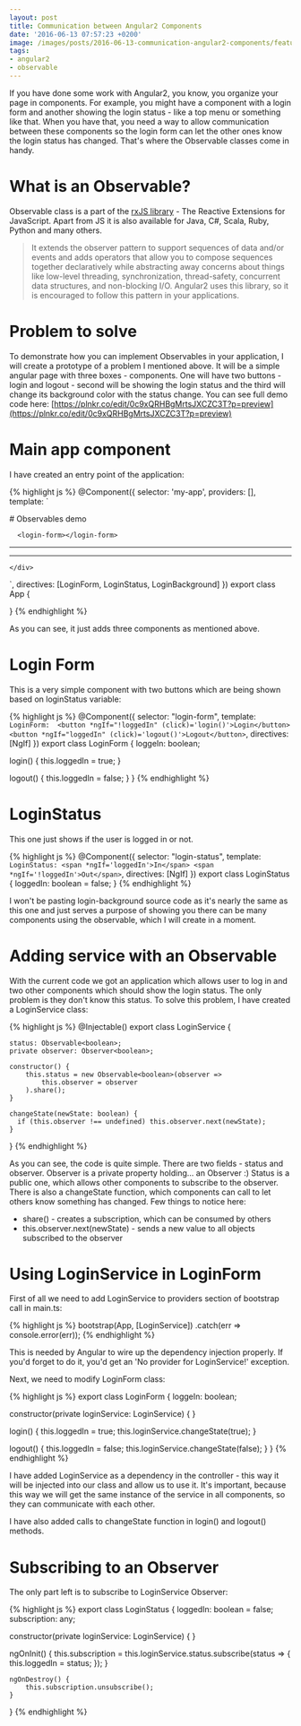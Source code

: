 ```yaml
---
layout: post
title: Communication between Angular2 Components
date: '2016-06-13 07:57:23 +0200'
image: /images/posts/2016-06-13-communication-angular2-components/featured.jpg
tags:
- angular2
- observable
---
```

If you have done some work with Angular2, you know, you organize your page in components. For example, you might have a component with a login form and another showing the login status - like a top menu or something like that. When you have that, you need a way to allow communication between these components so the login form can let the other ones know the login status has changed. That's where the Observable classes come in handy.

# What is an Observable? 
Observable class is a part of the [rxJS library](http://reactivex.io/intro.html) - The Reactive Extensions for JavaScript. Apart from JS it is also available for Java, C#, Scala, Ruby, Python and many others.

>It extends the observer pattern to support sequences of data and/or events and adds operators that allow you to compose sequences together declaratively while abstracting away concerns about things like low-level threading, synchronization, thread-safety, concurrent data structures, and non-blocking I/O. Angular2 uses this library, so it is encouraged to follow this pattern in your applications. 

# Problem to solve
To demonstrate how you can implement Observables in your application, I will create a prototype of a problem I mentioned above. It will be a simple angular page with three boxes - components. One will have two buttons - login and logout - second will be showing the login status and the third will change its background color with the status change. You can see full demo code here: [https://plnkr.co/edit/0c9xQRHBgMrtsJXCZC3T?p=preview](https://plnkr.co/edit/0c9xQRHBgMrtsJXCZC3T?p=preview)

# Main app component
I have created an entry point of the application: 

{% highlight js %}
@Component({
  selector: 'my-app',
  providers: [],
  template: `

<div>
# Observables demo

      <login-form></login-form>

<hr>
      <login-status></login-status>

<hr>
      <login-background></login-background>

    </div>
  `,
  directives: [LoginForm, LoginStatus, LoginBackground]
})
export class App {

}
{% endhighlight %}

As you can see, it just adds three components as mentioned above. 

# Login Form
This is a very simple component with two buttons which are being shown based on loginStatus variable: 

{% highlight js %}
@Component({
  selector: "login-form",
  template: `
    LoginForm: 
    <button *ngIf="!loggedIn" (click)='login()'>Login</button>
    <button *ngIf="loggedIn" (click)='logout()'>Logout</button>
  `,
  directives: [NgIf]
})
export class LoginForm {
  loggeIn: boolean;

  login() {
    this.loggedIn = true;
  }

  logout() {
    this.loggedIn = false;
  }
}
{% endhighlight %}

# LoginStatus
This one just shows if the user is logged in or not.

{% highlight js %}
@Component({
  selector: "login-status",
  template: `
    LoginStatus:
    <span *ngIf='loggedIn'>In</span>
    <span *ngIf='!loggedIn'>Out</span>
  `,
  directives: [NgIf]
})
export class LoginStatus {
  loggedIn: boolean = false;
}
{% endhighlight %}

I won't be pasting login-background source code as it's nearly the same as this one and just serves a purpose of showing you there can be many components using the observable, which I will create in a moment. 

# Adding service with an Observable
With the current code we got an application which allows user to log in and two other components which should show the login status. The only problem is they don't know this status. To solve this problem, I have created a LoginService class: 

{% highlight js %}
@Injectable()
export class LoginService {

    status: Observable<boolean>;
    private observer: Observer<boolean>;

    constructor() {
        this.status = new Observable<boolean>(observer =>
            this.observer = observer
        ).share();
    }

    changeState(newState: boolean) {
      if (this.observer !== undefined) this.observer.next(newState);
    }
}
{% endhighlight %}

As you can see, the code is quite simple. There are two fields - status and observer. Observer is a private property holding... an Observer :) Status is a public one, which allows other components to subscribe to the observer. There is also a changeState function, which components can call to let others know something has changed. Few things to notice here:

* share() - creates a subscription, which can be consumed by others
* this.observer.next(newState) - sends a new value to all objects subscribed to the observer

# Using LoginService in LoginForm
First of all we need to add LoginService to providers section of bootstrap call in main.ts: 

{% highlight js %}
bootstrap(App, [LoginService])
 .catch(err => console.error(err));
{% endhighlight %}

This is needed by Angular to wire up the dependency injection properly. If you'd forget to do it, you'd get an 'No provider for LoginService!' exception. 

Next, we need to modify LoginForm class: 

{% highlight js %}
export class LoginForm {
  loggeIn: boolean;

  constructor(private loginService: LoginService) {
  }

  login() {
    this.loggedIn = true;
    this.loginService.changeState(true);
  }

  logout() {
    this.loggedIn = false;
    this.loginService.changeState(false);
  }
} 
{% endhighlight %}

I have added LoginService as a dependency in the controller - this way it will be injected into our class and allow us to use it. It's important, because this way we will get the same instance of the service in all components, so they can communicate with each other. 

I have also added calls to changeState function in login() and logout() methods. 

# Subscribing to an Observer
The only part left is to subscribe to LoginService Observer: 

{% highlight js %}
export class LoginStatus {
  loggedIn: boolean = false;
  subscription: any;

  constructor(private loginService: LoginService) {
  }

  ngOnInit() {
        this.subscription = this.loginService.status.subscribe(status => {
            this.loggedIn = status;
        });
    }

    ngOnDestroy() {
        this.subscription.unsubscribe();
    }
}
{% endhighlight %}


